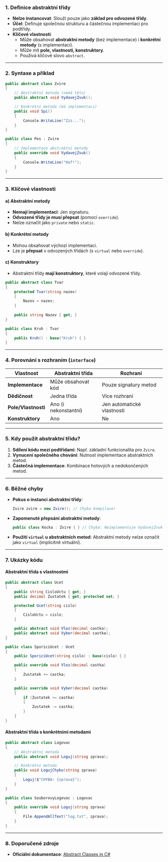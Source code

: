 
### **1. Definice abstraktní třídy**  

- **Nelze instancovat**: Slouží pouze jako **základ pro odvozené třídy**.  
- **Účel**: Definuje společnou strukturu a částečnou implementaci pro podtřídy.  
- **Klíčové vlastnosti**:  
  - Může obsahovat **abstraktní metody** (bez implementace) i **konkrétní metody** (s implementací).  
  - Může mít **pole, vlastnosti, konstruktory**.  
  - Používá klíčové slovo `abstract`.

---

### **2. Syntaxe a příklad**  

```csharp
public abstract class Zvire 
{
    // Abstraktní metoda (nemá tělo)
    public abstract void VydavejZvuk();

    // Konkrétní metoda (má implementaci)
    public void Spi() 
    {
        Console.WriteLine("Zzz...");
    }
}

public class Pes : Zvire 
{
    // Implementace abstraktní metody
    public override void VydavejZvuk() 
    {
        Console.WriteLine("Haf!");
    }
}
```

---

### **3. Klíčové vlastnosti**  

#### **a) Abstraktní metody**  

- **Nemají implementaci**: Jen signaturu.  
- **Odvozené třídy je musí přepsat** (pomocí `override`).  
- Nelze označit jako `private` nebo `static`.

#### **b) Konkrétní metody**  

- Mohou obsahovat výchozí implementaci.  
- Lze je **přepsat** v odvozených třídách (s `virtual` nebo `override`).

#### **c) Konstruktory**  

- Abstraktní třídy **mají konstruktory**, které volají odvozené třídy.  
```csharp
public abstract class Tvar 
{
    protected Tvar(string nazev) 
    {
        Nazev = nazev;
    }
    
    public string Nazev { get; }
}

public class Kruh : Tvar 
{
    public Kruh() : base("Kruh") { }
}
```

---

### **4. Porovnání s rozhraním (`interface`)** 

| **Vlastnost**       | **Abstraktní třída**      | **Rozhraní**             |  
|----------------------|---------------------------|--------------------------|  
| **Implementace**     | Může obsahovat kód        | Pouze signatury metod    |  
| **Dědičnost**        | Jedna třída               | Více rozhraní            |  
| **Pole/Vlastnosti**  | Ano (i nekonstantní)      | Jen automatické vlastnosti |  
| **Konstruktory**     | Ano                       | Ne                       |  

---

### **5. Kdy použít abstraktní třídu?**  

1. **Sdílení kódu mezi podtřídami**: Např. základní funkcionalita pro `Zvire`.  
2. **Vynucení společného chování**: Nutnost implementace abstraktních metod.  
3. **Částečná implementace**: Kombinace hotových a nedokončených metod.

---

### **6. Běžné chyby**  

- **Pokus o instanci abstraktní třídy**:  
  ```csharp
  Zvire zvire = new Zvire(); // Chyba kompilace!
  ```  
- **Zapomenuté přepsání abstraktní metody**:  
  ```csharp
  public class Kocka : Zvire { } // Chyba: Neimplementuje VydavejZvuk()
  ```  
- **Použití `virtual` u abstraktních metod**: Abstraktní metody nelze označit jako `virtual` (implicitně virtuální).

---

### **7. Ukázky kódu**  

#### **Abstraktní třída s vlastnostmi**  

```csharp
public abstract class Ucet 
{
    public string CisloUctu { get; }
    public decimal Zustatek { get; protected set; }

    protected Ucet(string cislo) 
    {
        CisloUctu = cislo;
    }

    public abstract void Vloz(decimal castka);
    public abstract void Vyber(decimal castka);
}

public class SporiciUcet : Ucet 
{
    public SporiciUcet(string cislo) : base(cislo) { }

    public override void Vloz(decimal castka) 
    {
        Zustatek += castka;
    }

    public override void Vyber(decimal castka) 
    {
        if (Zustatek >= castka) 
        {
            Zustatek -= castka;
        }
    }
}
```

#### **Abstraktní třída s konkrétními metodami** 

```csharp
public abstract class Logovac 
{
    // Abstraktní metoda
    public abstract void Loguj(string zprava);

    // Konkrétní metoda
    public void LogujChybu(string zprava) 
    {
        Loguj($"CHYBA: {zprava}");
    }
}

public class SouborovyLogovac : Logovac 
{
    public override void Loguj(string zprava) 
    {
        File.AppendAllText("log.txt", zprava);
    }
}
```

---

### **8. Doporučené zdroje**  

- **Oficiální dokumentace**: [Abstract Classes in C#](https://learn.microsoft.com/cs-cz/dotnet/csharp/language-reference/keywords/abstract)  
